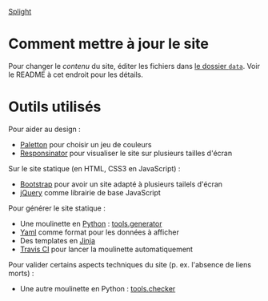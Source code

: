 [Splight](http://splight.fr)

Comment mettre à jour le site
=============================

Pour changer le *contenu* du site, éditer les fichiers dans [le dossier `data`](data).
Voir le README à cet endroit pour les détails.

Outils utilisés
===============

Pour aider au design :

- [Paletton](http://paletton.com) pour choisir un jeu de couleurs
- [Responsinator](http://www.responsinator.com/?url=http%3A%2F%2Fsplight.fr) pour visualiser le site sur plusieurs tailles d'écran

Sur le site statique (en HTML, CSS3 en JavaScript) :

- [Bootstrap](http://getbootstrap.com) pour avoir un site adapté à plusieurs tailels d'écran
- [jQuery](http://jquery.com) comme librairie de base JavaScript

Pour générer le site statique :

- Une moulinette en [Python](http://python.org) : [tools.generator](tools/generator)
- [Yaml](https://en.wikipedia.org/wiki/YAML) comme format pour les données à afficher
- Des templates en [Jinja](http://jinja.pocoo.org)
- [Travis CI](https://travis-ci.org/jacquev6/splight.fr) pour lancer la moulinette automatiquement

Pour valider certains aspects techniques du site (p. ex. l'absence de liens morts) :

- Une autre moulinette en Python : [tools.checker](tools/checker)

